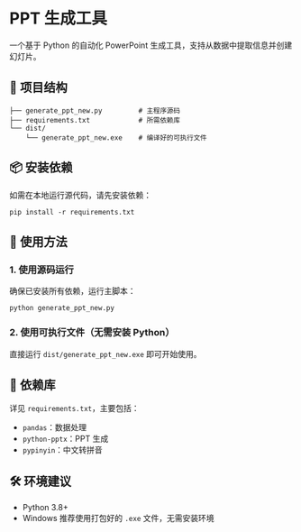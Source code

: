 
# PPT 生成工具

一个基于 Python 的自动化 PowerPoint 生成工具，支持从数据中提取信息并创建幻灯片。

## 📁 项目结构

```
├── generate_ppt_new.py         # 主程序源码
├── requirements.txt            # 所需依赖库
└── dist/
    └── generate_ppt_new.exe    # 编译好的可执行文件
```

## 📦 安装依赖

如需在本地运行源代码，请先安装依赖：

```
pip install -r requirements.txt
```

## 🚀 使用方法

### 1. 使用源码运行

确保已安装所有依赖，运行主脚本：

```
python generate_ppt_new.py
```

### 2. 使用可执行文件（无需安装 Python）

直接运行 `dist/generate_ppt_new.exe` 即可开始使用。

## 🧾 依赖库

详见 `requirements.txt`，主要包括：

* `pandas`：数据处理
* `python-pptx`：PPT 生成
* `pypinyin`：中文转拼音

## 🛠️ 环境建议

* Python 3.8+
* Windows 推荐使用打包好的 `.exe` 文件，无需安装环境

